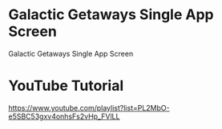 # Galactic Getaways Single App Screen
 Galactic Getaways Single App Screen

# YouTube Tutorial

https://www.youtube.com/playlist?list=PL2MbO-e5SBC53gxv4onhsFs2vHp_FVlLL
